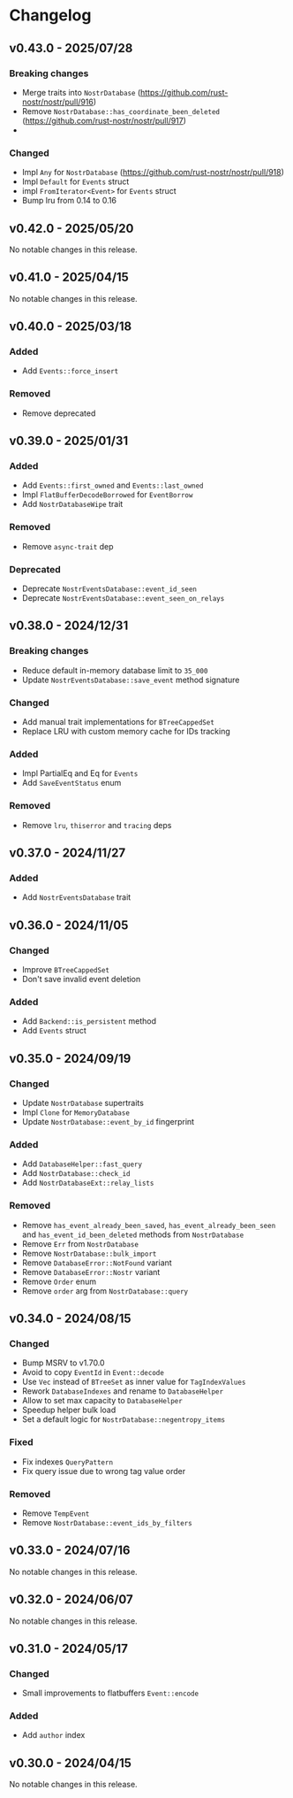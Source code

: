 # Changelog

<!-- All notable changes to this project will be documented in this file. -->

<!-- The format is based on [Keep a Changelog](https://keepachangelog.com/en/1.1.0/), -->
<!-- and this project adheres to [Semantic Versioning](https://semver.org/spec/v2.0.0.html). -->

<!-- Template

## Unreleased

### Breaking changes

### Changed

### Added

### Fixed

### Removed

### Deprecated

-->

## v0.43.0 - 2025/07/28

### Breaking changes

- Merge traits into `NostrDatabase` (https://github.com/rust-nostr/nostr/pull/916)
- Remove `NostrDatabase::has_coordinate_been_deleted` (https://github.com/rust-nostr/nostr/pull/917)
- 
### Changed

- Impl `Any` for `NostrDatabase` (https://github.com/rust-nostr/nostr/pull/918)
- Impl `Default` for `Events` struct
- impl `FromIterator<Event>` for `Events` struct
- Bump lru from 0.14 to 0.16

## v0.42.0 - 2025/05/20

No notable changes in this release.

## v0.41.0 - 2025/04/15

No notable changes in this release.

## v0.40.0 - 2025/03/18

### Added

- Add `Events::force_insert`

### Removed

- Remove deprecated

## v0.39.0 - 2025/01/31

### Added

- Add `Events::first_owned` and `Events::last_owned`
- Impl `FlatBufferDecodeBorrowed` for `EventBorrow`
- Add `NostrDatabaseWipe` trait

### Removed

- Remove `async-trait` dep

### Deprecated

- Deprecate `NostrEventsDatabase::event_id_seen`
- Deprecate `NostrEventsDatabase::event_seen_on_relays`

## v0.38.0 - 2024/12/31

### Breaking changes

- Reduce default in-memory database limit to `35_000`
- Update `NostrEventsDatabase::save_event` method signature

### Changed

- Add manual trait implementations for `BTreeCappedSet`
- Replace LRU with custom memory cache for IDs tracking

### Added

- Impl PartialEq and Eq for `Events`
- Add `SaveEventStatus` enum

### Removed

- Remove `lru`, `thiserror` and `tracing` deps

## v0.37.0 - 2024/11/27

### Added

- Add `NostrEventsDatabase` trait

## v0.36.0 - 2024/11/05

### Changed

- Improve `BTreeCappedSet`
- Don't save invalid event deletion

### Added

- Add `Backend::is_persistent` method
- Add `Events` struct

## v0.35.0 - 2024/09/19

### Changed

- Update `NostrDatabase` supertraits
- Impl `Clone` for `MemoryDatabase`
- Update `NostrDatabase::event_by_id` fingerprint

### Added

- Add `DatabaseHelper::fast_query`
- Add `NostrDatabase::check_id`
- Add `NostrDatabaseExt::relay_lists`

### Removed

- Remove `has_event_already_been_saved`, `has_event_already_been_seen` and `has_event_id_been_deleted` methods from `NostrDatabase`
- Remove `Err` from `NostrDatabase`
- Remove `NostrDatabase::bulk_import`
- Remove `DatabaseError::NotFound` variant
- Remove `DatabaseError::Nostr` variant
- Remove `Order` enum
- Remove `order` arg from `NostrDatabase::query`

## v0.34.0 - 2024/08/15

### Changed

- Bump MSRV to v1.70.0
- Avoid to copy `EventId` in `Event::decode`
- Use `Vec` instead of `BTreeSet` as inner value for `TagIndexValues`
- Rework `DatabaseIndexes` and rename to `DatabaseHelper`
- Allow to set max capacity to `DatabaseHelper`
- Speedup helper bulk load
- Set a default logic for `NostrDatabase::negentropy_items`

### Fixed

- Fix indexes `QueryPattern`
- Fix query issue due to wrong tag value order

### Removed

- Remove `TempEvent`
- Remove `NostrDatabase::event_ids_by_filters`

## v0.33.0 - 2024/07/16

No notable changes in this release.

## v0.32.0 - 2024/06/07

No notable changes in this release.

## v0.31.0 - 2024/05/17

### Changed

- Small improvements to flatbuffers `Event::encode`

### Added

- Add `author` index

## v0.30.0 - 2024/04/15

No notable changes in this release.
